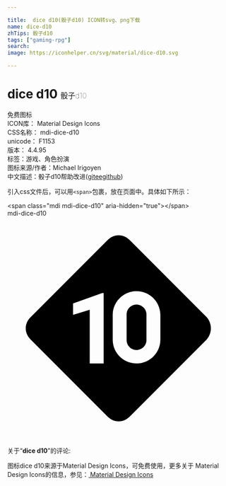 ```yaml
---

title:  dice d10(骰子d10) ICON转svg、png下载
name: dice-d10
zhTips: 骰子d10
tags: ["gaming-rpg"]
search: 
image: https://iconhelper.cn/svg/material/dice-d10.svg

---
```


# dice d10  <small style="font-size: 60%;font-weight: 100">骰子d10</small>


<div class="detail-page">
<p>
<span><span class="badge-success badge">免费图标</span> </span>
<br/>
<span>
ICON库：
<span class="badge-secondary badge">Material Design Icons</span> 
</span>
<br/>
<span>
CSS名称：
<span class="badge-secondary badge">mdi-dice-d10</span> 
</span>
<br/>
<span>
unicode：
<span class="badge-secondary badge">F1153</span> 
<copy-btn content='F1153' btn-title=""></copy-btn>
<copy-btn :content='String.fromCodePoint(parseInt("F1153", 16))' btn-title="复制U"></copy-btn>
</span>
<br/>
<span>
版本：
<span class="badge-secondary badge">4.4.95</span> 
</span><br/><span>标签：<span class="badge-light badge"><router-link to="/tags/gaming-rpg.html">游戏、角色扮演</router-link></span></span>
<br/>
<span>图标来源/作者：<span class="badge-light badge">Michael Irigoyen</span></span> 
<br/>
<span class="zh-detail">中文描述：<span class="badge-primary badge">骰子d10</span><span class="help-link"><span>帮助改进</span>(<a href="https://gitee.com/liuwave/icon-helper/edit/master/json/material/dice-d10.json" target="_blank" rel="noopener noreferrer">gitee</a><a href="https://github.com/liuwave/icon-helper/edit/master/json/material/dice-d10.json" target="_blank" rel="noopener noreferrer">github</a></span>)</span><br/>
</p>
</div>
<div class="alert alert-dark">
  <i class="mdi mdi-dice-d10 mdi-48px"></i>
  <i class="mdi mdi-dice-d10 mdi-36px"></i>
  <i class="mdi mdi-dice-d10 mdi-24px"></i>
  <i class="mdi mdi-dice-d10 mdi-18px"></i>
</div>
<div>
  <p>引入css文件后，可以用<code>&lt;span&gt;</code>包裹，放在页面中。具体如下所示：    
  </p>
  <div class="alert alert-primary" style="font-size: 14px">
    &lt;span class="mdi mdi-dice-d10" aria-hidden="true"&gt;&lt;/span&gt;
    <copy-btn content='<span class="mdi mdi-dice-d10" aria-hidden="true"></span>'></copy-btn>
  </div>
  <div class="alert alert-secondary">
    <i class="mdi mdi-dice-d10"
    style="font-size: 24px"
    aria-hidden="true"></i> mdi-dice-d10
    <copy-btn content="mdi-dice-d10" btn-title="复制图标名称"></copy-btn>
  </div>
</div>
<div id="svg" class="svg-wrap">
<svg xmlns="http://www.w3.org/2000/svg" viewBox="0 0 24 24"><path d="M15 10.5V13.27C15 13.85 14.5 14.33 13.92 14.33C13.34 14.33 12.86 13.86 12.86 13.27V10.5C12.86 9.91 13.34 9.44 13.92 9.44C14.5 9.44 15 9.91 15 10.5M21.5 13.2L13.2 21.5C12.5 22.2 11.5 22.2 10.8 21.5L2.5 13.2C1.8 12.5 1.8 11.5 2.5 10.8L10.8 2.5C11.5 1.8 12.5 1.8 13.2 2.5L21.5 10.8C22.1 11.5 22.1 12.5 21.5 13.2M10.38 8.2H10.22L7.08 9.32V10.55L8.88 10V15.79H10.38V8.2M16.5 10.57C16.5 9.15 15.35 8 13.93 8S11.36 9.15 11.36 10.57V13.21C11.36 14.63 12.5 15.78 13.93 15.78C15.35 15.78 16.5 14.63 16.5 13.21V10.57Z" /></svg>
</div>
<detail full-name='mdi-dice-d10'></detail>
<div class="icon-detail__container">
<p>关于“<b>dice d10</b>”的评论:</p>
</div>
<Vssue title="关于“dice d10”的评论" />    
<div><p>图标dice d10来源于Material Design Icons，可免费使用，更多关于 Material Design Icons的信息，参见：<a target="_blank" href="https://iconhelper.cn/material.html"> Material Design Icons</a>
</p></div>
